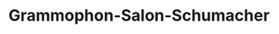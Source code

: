 ---
title: "Grammophon-Salon-Schumacher"
url: /berlin/grammophon-salon-schumacher/
shop: Antiquitäten
---
